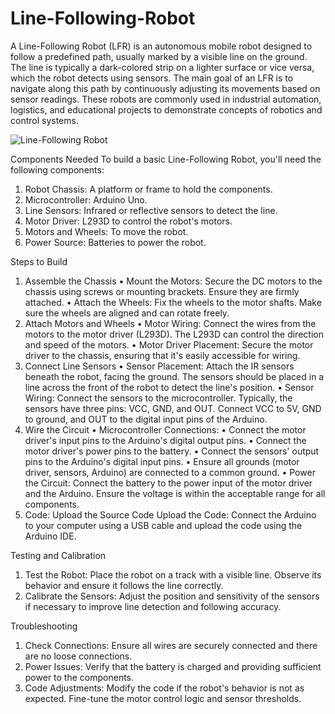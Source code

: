 # Line-Following-Robot
A Line-Following Robot (LFR) is an autonomous mobile robot designed to follow a predefined path, usually marked by a visible line on the ground. The line is typically a dark-colored strip on a lighter surface or vice versa, which the robot detects using sensors. The main goal of an LFR is to navigate along this path by continuously adjusting its movements based on sensor readings. These robots are commonly used in industrial automation, logistics, and educational projects to demonstrate concepts of robotics and control systems.

![Line-Following Robot]([https://www.google.com/url?sa=i&url=https%3A%2F%2Fwww.electronicshub.org%2Fline-follower-robot-using-microcontroller%2F&psig=AOvVaw0SWpQFv-VJYNexH45tOd_2&ust=1721157588528000&source=images&cd=vfe&opi=89978449&ved=0CBEQjRxqFwoTCMi_uoHiqYcDFQAAAAAdAAAAABAE](https://www.electronicshub.org/wp-content/uploads/2015/10/Line-Follower-Robot-using-Microcontroller-Image-1.jpg))


Components Needed
To build a basic Line-Following Robot, you'll need the following components:

1. Robot Chassis: A platform or frame to hold the components.
2. Microcontroller: Arduino Uno.
3. Line Sensors: Infrared or reflective sensors to detect the line.
4. Motor Driver: L293D to control the robot's motors.
5. Motors and Wheels: To move the robot.
6. Power Source: Batteries to power the robot.


Steps to Build
1. Assemble the Chassis
• Mount the Motors: Secure the DC motors to the chassis using screws or mounting brackets. Ensure they are firmly attached.
• Attach the Wheels: Fix the wheels to the motor shafts. Make sure the wheels are aligned and can rotate freely.
2. Attach Motors and Wheels
• Motor Wiring: Connect the wires from the motors to the motor driver (L293D). The L293D can control the direction and speed of the motors.
• Motor Driver Placement: Secure the motor driver to the chassis, ensuring that it's easily accessible for wiring.
3. Connect Line Sensors
• Sensor Placement: Attach the IR sensors beneath the robot, facing the ground. The sensors should be placed in a line across the front of the robot to detect the line's position.
• Sensor Wiring: Connect the sensors to the microcontroller. Typically, the sensors have three pins: VCC, GND, and OUT. Connect VCC to 5V, GND to ground, and OUT to the digital input pins of the Arduino.
4. Wire the Circuit
• Microcontroller Connections:
    • Connect the motor driver's input pins to the Arduino's digital output pins.
    • Connect the motor driver's power pins to the battery.
    • Connect the sensors' output pins to the Arduino's digital input pins.
    • Ensure all grounds (motor driver, sensors, Arduino) are connected to a common ground.
• Power the Circuit: Connect the battery to the power input of the motor driver and the Arduino. Ensure the voltage is within the acceptable range for all components.
5. Code: Upload the Source Code
Upload the Code: Connect the Arduino to your computer using a USB cable and upload the code using the Arduino IDE.


Testing and Calibration

1. Test the Robot: Place the robot on a track with a visible line. Observe its behavior and ensure it follows the line correctly.
2. Calibrate the Sensors: Adjust the position and sensitivity of the sensors if necessary to improve line detection and following accuracy.


Troubleshooting

1. Check Connections: Ensure all wires are securely connected and there are no loose connections.
2. Power Issues: Verify that the battery is charged and providing sufficient power to the components.
3. Code Adjustments: Modify the code if the robot's behavior is not as expected. Fine-tune the motor control logic and sensor thresholds.
